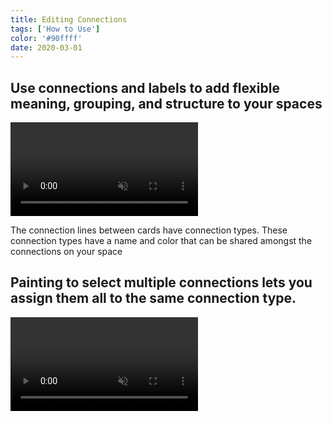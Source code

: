 ```yaml
---
title: Editing Connections
tags: ['How to Use']
color: '#90ffff'
date: 2020-03-01
---
```


## Use connections and labels to add flexible meaning, grouping, and structure to your spaces

<video autoplay loop muted playsinline>
  <source src="/assets/posts/assign-connection-type.mp4">
</video>

The connection lines between cards have connection types. These connection types have a name and color that can be shared amongst the connections on your space


## Painting to select multiple connections lets you assign them all to the same connection type.

<video autoplay loop muted playsinline class="wide">
  <source src="https://kinopio-updates.s3.us-east-1.amazonaws.com/paint-select-connections.mp4
">
</video>
